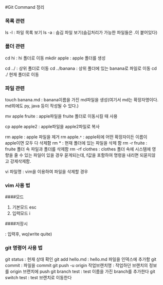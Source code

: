 #Git Command 정리

### 목록 관련
ls -l : 파일 목록 보기
ls -a : 숨김 파일 보기(숨김처리가 가능한 파일들은 .이 붙어있다)

### 폴더 관련
cd hi : hi 폴더로 이동
mkdir apple : apple 폴더를 생성

cd ../ : 상위 폴더로 이동
cd ../banana : 상위 폴더에 있는 banana로 파일로 이동
cd ./ 현재 폴더로 이동

### 파일 관련
touch banana.md : banana이름을 가진 md파일을 생성(여기서 md는 확장자명이다. md외에도 py, java 등이 작성될 수 있다.)

mv apple fruite : apple파일을 fruite 폴더로 이동시킬 때 사용

cp apple apple2 : apple파일을 apple2파일로 복사

rm apple : apple 파일을 제거
rm apple.`*` : apple뒤에 어떤 확장자이든 이름이 apple이면 모두 다 삭제함
rm * : 현재 폴더에 있는 파일을 삭제 함
rm -r fruite : fruite 폴더 속 파일과 폴더를 삭제함
rm -rf clothes : clothes 폴더 속에 시스템에 영향을 줄 수 있는 파일이 있을 경우 묻게되는데, f값을 포함하여 명령을 내리면 되묻지않고 강제삭제함.

vi 파일명 : vim을 이용하여 파일을 삭제할 경우

### vim 사용 법

####모드

1. 기본모드 esc
2. 입력모드 i

####저장시

: 입력후, wq(write quite)


### git 명령어 사용 법
git status : 현재 상태 확인
git add hello.md : hello.md 파일을 인덱스에 추가함
git commit : 파일을 commit
git push -u origin 작업브랜치명 : 작업하던 브랜치의 정보를 origin 브랜치에 push
git branch test : test 이름을 가진 branch를 추가한다
git switch test : test 브랜치로 이동한다


